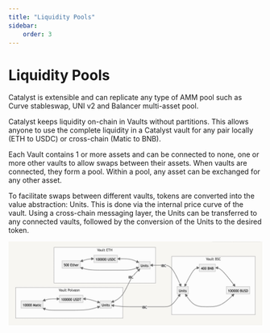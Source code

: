 ```yaml
---
title: "Liquidity Pools"
sidebar:
    order: 3
---
```


# Liquidity Pools

Catalyst is extensible and can replicate any type of AMM pool such as Curve stableswap, UNI v2 and Balancer multi-asset pool.

Catalyst keeps liquidity on-chain in Vaults without partitions. This allows anyone to use the complete liquidity in a Catalyst vault for any pair locally (ETH to USDC) or cross-chain (Matic to BNB).

Each Vault contains 1 or more assets and can be connected to none, one or more other vaults to allow swaps between their assets. When vaults are connected, they form a pool. Within a pool, any asset can be exchanged for any other asset.

To facilitate swaps between different vaults, tokens are converted into the value abstraction: Units. This is done via the internal price curve of the vault. Using a cross-chain messaging layer, the Units can be transferred to any connected vaults, followed by the conversion of the Units to the desired token.

![Transaction flow](flow.jpg)
